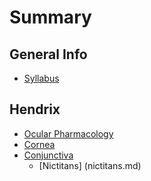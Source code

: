 # Summary

## General Info

* [Syllabus](README.md)

## Hendrix

* [Ocular Pharmacology](ocular-pharmacology.md)
* [Cornea](cornea.md)
* [Conjunctiva](conjunctiva.md)
    * [Nictitans] (nictitans.md)
